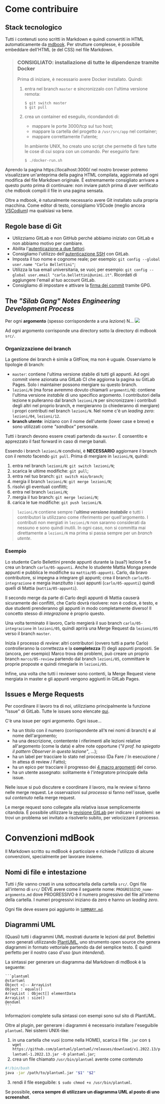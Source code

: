 # Come contribuire

## Stack tecnologico

Tutti i contenuti sono scritti in Markdown e quindi convertiti in HTML automaticamente da [mdbook](https://rust-lang.github.io/mdBook/). 
Per strutture complesse, è possibile embeddare dell'HTML (e del CSS) nel file Markdown.

> ### CONSIGLIATO: installazione di tutte le dipendenze tramite Docker
> Prima di iniziare, è necessario avere Docker installato. Quindi:
> 1. entra nel branch `master` e sincronizzalo con l'ultima versione remota:
>
>       ```
>       $ git switch master
>       $ git pull
>       ```
> 
> 2. crea un container ed eseguilo, ricondandoti di:
>       - mappare le porte 3000/tcp sul tuo host;
>       - mappare la cartella del progetto a `/usr/src/app` nel container;
>       - mappare correttamente l'utente;
>
>       In ambiente UNIX, ho creato uno script che permette di fare tutte le cose di cui sopra con un comando. Per eseguirlo fare:
>
>       ```
>       $ ./docker-run.sh
>       ```

Aprendo la pagina https://localhost:3000/ nel nostro browser potremo visualizzare un'anteprima della pagina HTML compilata, aggiornata ad ogni modifica del file Markdown originale.
È estremamente consigliato arrivare a questo punto prima di continuare: non inviare patch prima di aver verificato che mdbook compili il file in una pagina sensata.

Oltre a mdbook, è naturalmente necessario avere Git installato sulla propria macchina.
Come editor di testo, consigliamo VSCode (meglio ancora [VSCodium](https://vscodium.com/)) ma qualsiasi va bene.

## Regole base di Git

- Utilizziamo GitLab e non GitHub perché abbiamo iniziato con GitLab e non abbiamo motivo per cambiare.
- Abilita l'[autenticazione a due fattori](https://docs.gitlab.com/ee/user/profile/account/two_factor_authentication.html). 
- Consigliamo l'utilizzo dell'[autenticazione SSH](https://docs.gitlab.com/ee/user/ssh.html) con GitLab. 
- Imposta il tuo nome e cognome reale; per esempio: `git config --global user.name "Carlo Bellettini"`;
- Utilizza la tua email universitaria, se vuoi; per esempio: `git config --global user.email "carlo.bellettini@unimi.it"`. Ricordati di aggiungere l'email al tuo account GitLab.
- Consigliamo di impostare e attivare la [firma dei commit](https://docs.gitlab.com/ee/user/project/repository/gpg_signed_commits/) tramite GPG.

## The _"Silab Gang" Notes Engineering Development Process_
Per ogni __argomento__ (spesso corrispondente a una _lezione_) N...
![](https://i.imgur.com/tJhGSaN.png)

Ad ogni argomento corrisponde una directory sotto la directory di mdbook `src/`. 

### Organizzazione dei branch

La gestione dei branch è simile a GitFlow, ma non è uguale.
Osserviamo le tipologie di branch:
- `master`: contiene l'ultima versione stabile di tutti gli appunti. Ad ogni commit viene azionata una GitLab CI che aggiorna la pagina su GitLab Pages. Solo i maintainer possono mergiare su questo branch. 
- `lezioni/N` (ma forse avremmo dovuto chiamarli `argomenti/N`): contiene l'ultima versione _instabile_ di uno specifico argomento. 
I contributori della lezione `N` pulleranno dal branch `lezioni/N` per sincronizzare i contributi degli altri nel proprio branch, e mergieranno (o chiederanno di mergiare) i propri contributi nel branch `lezioni/N`. Nel nome c'è un _leading zero_: `lezioni/04`, `lezioni/12`.
- __branch utente__: iniziano con il nome dell'utente (lower case e breve) e sono utilizzati come _"sandbox"_ personale. 

Tutti i branch devono essere creati partendo da `master`.
È consentito e apprezzato il fast forward in caso di merge banali. 

Essendo i branch `lezioni/N` condivisi, è __NECESSARIO__ aggiornare il branch con il remoto facendo `git pull`. Prima di mergiare in `lezioni/N`, quindi:
1. entra nel branch `lezioni/N`: `git switch lezioni/N`;
2. scarica le ultime modifiche: `git pull`;
3. entra nel tuo branch: `git switch mio/branch`;
4. mergia il branch `lezioni/N`: `git merge lezioni/N`;
5. risolvi gli eventuali conflitti;
6. entra nel branch `lezioni/N`;
7. mergia il tuo branch: `git merge lezioni/N`;
8. carica le tue modifiche: `git push lezioni/N`.

> `lezioni/N` contiene sempre l'___ultima versione instabile___ e tutti i contributori la utilizzano come riferimento per quell'argomento.
> I contributi non mergiati in `lezioni/N` non saranno considerati da nessuno e sono quindi inutili.
> In ogni caso, non si committa mai direttamente a `lezioni/N` ma prima si passa sempre per un _branch utente_.

### Esempio
Lo studente Carlo Bellettini prende appunti durante la (sua?) lezione 5 e crea un branch `carlo/05-appunti`. Anche lo studente Mattia Monga prende appunti e pubblica le modifiche su `mattia/05-appunti`. 
Carlo, da bravo contributore, si impegna a integrare gli appunti; crea il branch `carlo/05-integrazione` e mergia inanzitutto i suoi appunti (`carlo/05-appunti`) quindi quelli di Mattia (`mattia/05-appunti`). 

Il secondo merge da parte di Carlo degli appunti di Mattia causerà sicuramente dei conflitti, che Carlo dovrà risolvere: non è codice, è testo, e due studenti prenderanno gli appunti in modo completamente diverso!
Il concetto stesso di _integrazione_ è proprio questo. 

Una volta terminato il lavoro, Carlo mergierà il suo branch `carlo/05-integrazione` in `lezioni/05`, quindi aprirà una Merge Request da `lezioni/05` verso il branch `master`.

Inizia il processo di _review_: altri contributori (ovvero tutti a parte Carlo) controlleranno la correttezza e la __completezza__ (!) degli appunti proposti. 
Se (ancora, per esempio) Marco trova dei problemi, può creare un proprio branch `marco/05-review` partendo dal branch `lezioni/05`, committare le proprie proposte e quindi rimegiarle in `lezioni/05`.

Infine, una volta che tutti i reviewer sono contenti, la Merge Request viene mergiata in master e gli appunti vengono aggiunti in GitLab Pages.

## Issues e Merge Requests

Per coordinare il lavoro tra di noi, utilizziamo principalmente la funzione "Issue" di GitLab. 
Tutte le issues sono elencate [qui](https://gitlab.com/silab-gang/sweng/-/issues).

C'è una issue per ogni argomento. Ogni issue...
- ha un titolo con il numero (corrispondente all'`N` nei nomi di branch) e al nome dell'argomento;
- ha una descrizione, contentente i riferimenti alle lezioni relative all'argomento (come la data) e altre note opportune (_"il prof. ha spiegato il pattern Observer in questa lezione"_, ...);
- ha un label per tracciare lo stato nel processo (Da Fare / In esecuzione / In attesa di review / Fatto); 
- ha un epico per tracciare il progresso dei [4 macro argomenti](https://gitlab.com/silab-gang/sweng/-/milestones/) del corso.
- ha un utente assegnato: solitamente è l'integratore principale della issue.

Nelle issue si può discutere e coordinare il lavoro, ma le review si fanno nelle merge request.
Le osservazioni sul _processo_ si fanno nell'issue, quelle sul _contenuto_ nella merge request.

Le merge request sono collegate alla relativa issue semplicemente citandola.
È possibile utilizzare la [revisione GitLab](https://docs.gitlab.com/ee/user/project/merge_requests/reviews/) per indicare i problemi: se trovi un problema sei invitato a risolverlo subito, per velocizzare il processo.

# Convenzioni mdBook

Il Markdown scritto su mdBook è particolare e richiede l'utilizzo di alcune convenzioni, specialmente per lavorare insieme.

## Nomi di file e intestazione

Tutti i _file_ vanno creati in una sottocartella della cartella `src/`. 
Ogni file all'interno di `src/` DEVE avere come il seguente nome: `PROGRESSIVO_nome-argomento.md` dove PROGRESSIVO è il numero progressivo del file all'interno della cartella. I numeri progressivi iniziano da zero e hanno un _leading zero_.

Ogni file deve essere poi aggiunto in [`SUMMARY.md`](https://rust-lang.github.io/mdBook/format/summary.html). 

## Diagrammi UML

(Quasi) tutti i diagrammi UML mostrati durante le lezioni dal prof. Bellettini sono generati utilizzando [PlantUML](https://plantuml.com/), uno strumento open source che genera diagrammi in formato vettoriale partendo da del semplice testo.
È quindi perfetto per il nostro caso d'uso (_pun intendend_).

La sintassi per generare un diagramma dal Markdown di mdBook è la seguente:

    ```plantuml
    @startuml
    Object <|-- ArrayList
    Object : equals()
    ArrayList : Object[] elementData
    ArrayList : size()
    @enduml
    ```

Informazioni complete sulla sintassi con esempi sono sul sito di PlantUML.

Oltre al plugin, per generare i diagrammi è necessario installare l'eseguibile `plantuml`. Nei sistemi UNIX-like: 
1. in una cartella che vuoi (come nella HOME), scarica il file `.jar` con `$ wget https://github.com/plantuml/plantuml/releases/download/v1.2022.13/plantuml-1.2022.13.jar -O plantuml.jar`;
2. crea un file chiamato `/usr/bin/plantuml` avente come contenuto
```bash
#!/bin/bash
java -jar /path/to/plantuml.jar "$1" "$2"
```
3. rendi il file eseguibile: `$ sudo chmod +x /usr/bin/plantuml`.

Se possibile, __cerca sempre di utilizzare un diagramma UML al posto di uno screenshot__.

